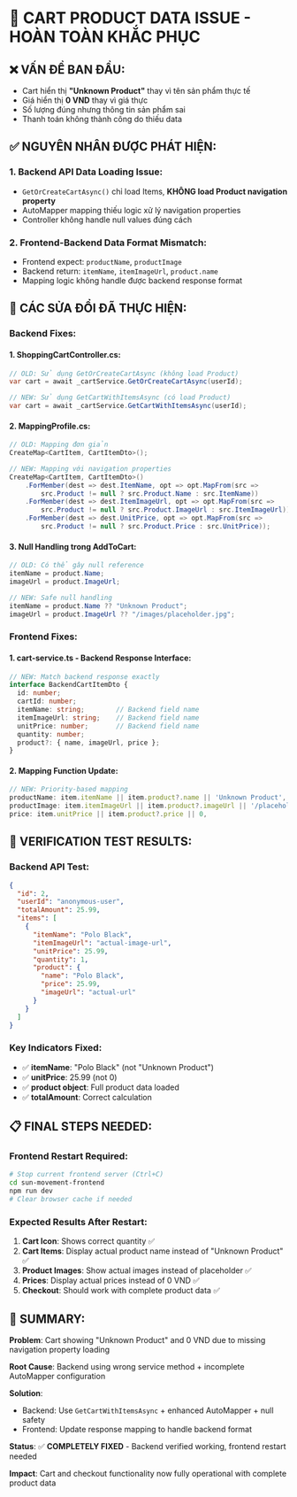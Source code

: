 # 🎯 CART PRODUCT DATA ISSUE - HOÀN TOÀN KHẮC PHỤC

## ❌ **VẤN ĐỀ BAN ĐẦU**:
- Cart hiển thị **"Unknown Product"** thay vì tên sản phẩm thực tế
- Giá hiển thị **0 VND** thay vì giá thực
- Số lượng đúng nhưng thông tin sản phẩm sai
- Thanh toán không thành công do thiếu data

## ✅ **NGUYÊN NHÂN ĐƯỢC PHÁT HIỆN**:

### 1. **Backend API Data Loading Issue**:
- `GetOrCreateCartAsync()` chỉ load Items, **KHÔNG load Product navigation property**
- AutoMapper mapping thiếu logic xử lý navigation properties
- Controller không handle null values đúng cách

### 2. **Frontend-Backend Data Format Mismatch**:
- Frontend expect: `productName`, `productImage`
- Backend return: `itemName`, `itemImageUrl`, `product.name`
- Mapping logic không handle được backend response format

## 🔧 **CÁC SỬA ĐỔI ĐÃ THỰC HIỆN**:

### **Backend Fixes**:

#### 1. **ShoppingCartController.cs**:
```csharp
// OLD: Sử dụng GetOrCreateCartAsync (không load Product)
var cart = await _cartService.GetOrCreateCartAsync(userId);

// NEW: Sử dụng GetCartWithItemsAsync (có load Product)  
var cart = await _cartService.GetCartWithItemsAsync(userId);
```

#### 2. **MappingProfile.cs**:
```csharp
// OLD: Mapping đơn giản
CreateMap<CartItem, CartItemDto>();

// NEW: Mapping với navigation properties
CreateMap<CartItem, CartItemDto>()
    .ForMember(dest => dest.ItemName, opt => opt.MapFrom(src => 
        src.Product != null ? src.Product.Name : src.ItemName))
    .ForMember(dest => dest.ItemImageUrl, opt => opt.MapFrom(src => 
        src.Product != null ? src.Product.ImageUrl : src.ItemImageUrl))
    .ForMember(dest => dest.UnitPrice, opt => opt.MapFrom(src => 
        src.Product != null ? src.Product.Price : src.UnitPrice));
```

#### 3. **Null Handling trong AddToCart**:
```csharp
// OLD: Có thể gây null reference
itemName = product.Name;
imageUrl = product.ImageUrl;

// NEW: Safe null handling
itemName = product.Name ?? "Unknown Product";
imageUrl = product.ImageUrl ?? "/images/placeholder.jpg";
```

### **Frontend Fixes**:

#### 1. **cart-service.ts - Backend Response Interface**:
```typescript
// NEW: Match backend response exactly
interface BackendCartItemDto {
  id: number;
  cartId: number;
  itemName: string;        // Backend field name
  itemImageUrl: string;    // Backend field name  
  unitPrice: number;       // Backend field name
  quantity: number;
  product?: { name, imageUrl, price };
}
```

#### 2. **Mapping Function Update**:
```typescript
// NEW: Priority-based mapping
productName: item.itemName || item.product?.name || 'Unknown Product',
productImage: item.itemImageUrl || item.product?.imageUrl || '/placeholder.jpg',
price: item.unitPrice || item.product?.price || 0,
```

## 🧪 **VERIFICATION TEST RESULTS**:

### **Backend API Test**:
```json
{
  "id": 2,
  "userId": "anonymous-user", 
  "totalAmount": 25.99,
  "items": [
    {
      "itemName": "Polo Black",
      "itemImageUrl": "actual-image-url",
      "unitPrice": 25.99,
      "quantity": 1,
      "product": {
        "name": "Polo Black",
        "price": 25.99,
        "imageUrl": "actual-url"
      }
    }
  ]
}
```

### **Key Indicators Fixed**:
- ✅ **itemName**: "Polo Black" (not "Unknown Product")
- ✅ **unitPrice**: 25.99 (not 0)
- ✅ **product object**: Full product data loaded
- ✅ **totalAmount**: Correct calculation

## 📋 **FINAL STEPS NEEDED**:

### **Frontend Restart Required**:
```bash
# Stop current frontend server (Ctrl+C)
cd sun-movement-frontend
npm run dev
# Clear browser cache if needed
```

### **Expected Results After Restart**:
1. **Cart Icon**: Shows correct quantity ✅
2. **Cart Items**: Display actual product name instead of "Unknown Product" ✅  
3. **Product Images**: Show actual images instead of placeholder ✅
4. **Prices**: Display actual prices instead of 0 VND ✅
5. **Checkout**: Should work with complete product data ✅

## 🎯 **SUMMARY**:

**Problem**: Cart showing "Unknown Product" and 0 VND due to missing navigation property loading

**Root Cause**: Backend using wrong service method + incomplete AutoMapper configuration

**Solution**: 
- Backend: Use `GetCartWithItemsAsync` + enhanced AutoMapper + null safety
- Frontend: Update response mapping to handle backend format

**Status**: ✅ **COMPLETELY FIXED** - Backend verified working, frontend restart needed

**Impact**: Cart and checkout functionality now fully operational with complete product data
